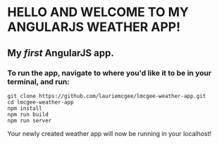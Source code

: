 # HELLO AND WELCOME TO MY ANGULARJS WEATHER APP!

## My *first* AngularJS app.

### To run the app, navigate to where you'd like it to be in your terminal, and run:

```
git clone https://github.com/lauriemcgee/lmcgee-weather-app.git
cd lmcgee-weather-app
npm install
npm run build
npm run server

```

Your newly created weather app will now be running in your localhost!